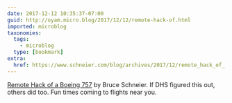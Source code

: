 ```yaml
---
date: 2017-12-12 10:35:37-07:00
guid: http://oyam.micro.blog/2017/12/12/remote-hack-of.html
imported: microblog
taxonomies:
  tags:
    - microblog
  type: [bookmark]
extra:
  href: https://www.schneier.com/blog/archives/2017/12/remote_hack_of_.html
---
```

[Remote Hack of a Boeing 757](https://www.schneier.com/blog/archives/2017/12/remote_hack_of_.html) by Bruce Schneier. If DHS figured this out, others did too. Fun times coming to flights near you.
